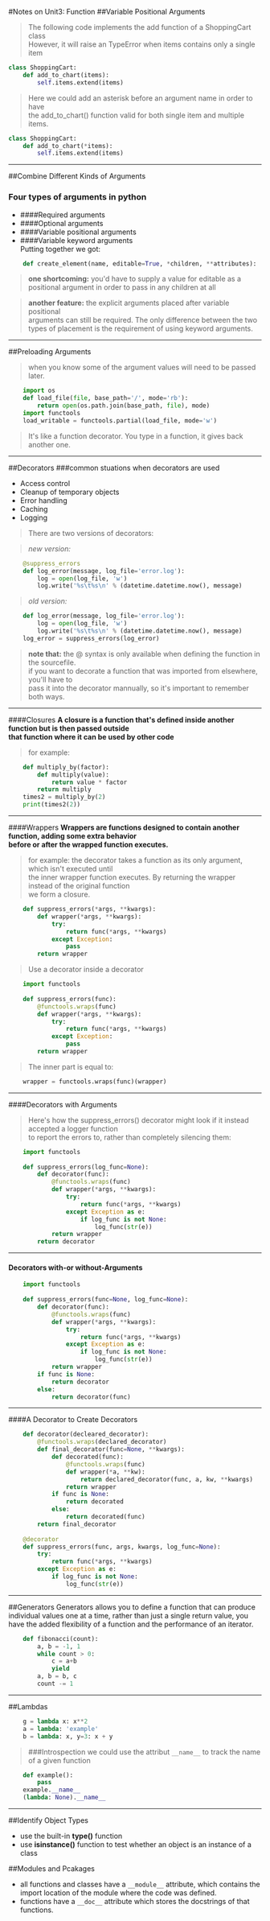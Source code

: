 #Notes on Unit3: Function
##Variable Positional Arguments
>The following code implements the add function of a ShoppingCart class  
>However, it will raise an TypeError when items contains only a single item  
  
```python
class ShoppingCart:
    def add_to_chart(items):
        self.items.extend(items)
```
>Here we could add an asterisk before an argument name in order to have  
>the add_to_chart() function valid for both single item and multiple items.
```python
class ShoppingCart:
    def add_to_chart(*items):
        self.items.extend(items)
```
****
##Combine Different Kinds of Arguments
### Four types of arguments in python
* ####Required arguments
* ####Optional arguments
* ####Variable positional arguments
* ####Variable keyword arguments    
Putting together we got:  
```python
    def create_element(name, editable=True, *children, **attributes):
```  
>**one shortcoming:** you'd have to supply a value for editable as a positional argument in order to pass in any children at all  

>**another feature:** the explicit arguments placed after variable positional  
>arguments can still be required. The only difference between the two types
>of placement is the requirement of using keyword arguments.
****
##Preloading Arguments
>when you know some of the argument values will need to be passed later.  
```python
    import os
    def load_file(file, base_path='/', mode='rb'):
        return open(os.path.join(base_path, file), mode)
    import functools
    load_writable = functools.partial(load_file, mode='w')
```
>It's like a function decorator. You type in a function, it gives back another one.
****
##Decorators
###common stuations when decorators are used
* Access control
* Cleanup of temporary objects
* Error handling
* Caching
* Logging  

>There are two versions of decorators:  

>*new version:*
```python
    @suppress_errors
    def log_error(message, log_file='error.log'):
        log = open(log_file, 'w')
        log.write('%s\t%s\n' % (datetime.datetime.now(), message)
```

>*old version:*
```python
    def log_error(message, log_file='error.log'):
        log = open(log_file, 'w')
        log.write('%s\t%s\n' % (datetime.datetime.now(), message)
    log_error = suppress_errors(log_error)
```
>**note that:** the @ syntax is only available when defining the function in the sourcefile.  
>if you want to decorate a function that was imported from elsewhere, you'll have to   
>pass it into the decorator mannually, so it's important to remember both ways.
****
####Closures
**A closure is a function that's defined inside another function but is then passed outside  
that function where it can be used by other code**
>for example:
```python
    def multiply_by(factor):
        def multiply(value):
            return value * factor
        return multiply
    times2 = multiply_by(2)
    print(times2(2))
```
****
####Wrappers
**Wrappers are functions designed to contain another function, adding some extra behavior  
before or after the wrapped function executes.**
>for example: the decorator takes a function as its only argument, which isn't executed until  
>the inner wrapper function executes. By returning the wrapper instead of the original function  
>we form a closure. 
```python
    def suppress_errors(*args, **kwargs):
        def wrapper(*args, **kwargs):
            try:
                return func(*args, **kwargs)
            except Exception:
                pass
        return wrapper
```
>Use a decorator inside a decorator
```python
    import functools
    
    def suppress_errors(func):
        @functools.wraps(func)
        def wrapper(*args, **kwargs):
            try:
                return func(*args, **kwargs)
            except Exception:
                pass
        return wrapper
```
>The inner part is equal to:
```python
    wrapper = functools.wraps(func)(wrapper)
```
****
####Decorators with Arguments
> Here's how the suppress_errors() decorator might look if it instead accepted a logger function  
>to report the errors to, rather than completely silencing them:
```python
    import functools
    
    def suppress_errors(log_func=None):
        def decorator(func):
            @functools.wraps(func)
            def wrapper(*args, **kwargs):
                try:
                    return func(*args, **kwargs)
                except Exception as e:
                    if log_func is not None:
                        log_func(str(e))
            return wrapper
        return decorator
```
****
#### Decorators with-or without-Arguments
```python
    import functools
    
    def suppress_errors(func=None, log_func=None):
        def decorator(func):
            @functools.wraps(func)
            def wrapper(*args, **kwargs):
                try:
                    return func(*args, **kwargs)
                except Exception as e:
                    if log_func is not None:
                        log_func(str(e))
            return wrapper
        if func is None:
            return decorator
        else:
            return decorator(func)
```
****
####A Decorator to Create Decorators
```python
    def decorator(decleared_decorator):
        @functools.wraps(declared_decorator)
        def final_decorator(func=None, **kwargs):
            def decorated(func):
                @functools.wraps(func)
                def wrapper(*a, **kw):
                    return declared_decorator(func, a, kw, **kwargs)
                return wrapper
            if func is None:
                return decorated
            else:
                return decorated(func)
        return final_decorator
    
    @decorator
    def suppress_errors(func, args, kwargs, log_func=None):
        try:
            return func(*args, **kwargs)
        except Exception as e:
            if log_func is not None:
                log_func(str(e))
```
****
##Generators
Generators allows you to define a function that can produce individual values one at a time, rather than just a single return value, you have the added flexibility of a function and the performance of an iterator.
```python
    def fibonacci(count):
        a, b = -1, 1
        while count > 0:
            c = a+b
            yield 
        a, b = b, c
        count -= 1
```
****
##Lambdas
```python
    g = lambda x: x**2
    a = lambda: 'example'
    b = lambda: x, y=3: x + y
```
>###Introspection
we could use the attribut ```__name__``` to track the name of a given function
```python
    def example():
        pass
    example.__name__
    (lambda: None).__name__
```
****
##Identify Object Types
* use the built-in **type()** function
* use **isinstance()** function to test whether an object is an instance of a class

##Modules and Pcakages
* all functions and classes have a ```__module__``` attribute, which contains the import location of the module where the code was defined.
* functions have a ```__doc__``` attribute which stores the docstrings of that functions.